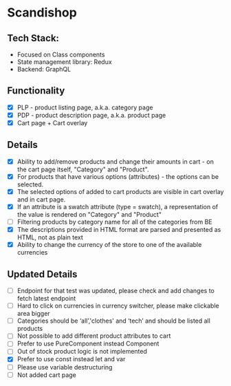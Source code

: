 # Scandishop

## Tech Stack:
- Focused on Class components
- State management library: Redux
- Backend: GraphQL

## Functionality
- [x] PLP - product listing page, a.k.a. category page
- [x] PDP - product description page, a.k.a. product page
- [x] Cart page + Cart overlay

## Details
- [x] Ability to add/remove products and change their amounts in cart - on the cart page itself, "Category" and "Product".
- [x] For products that have various options (attributes) - the options can be selected.
- [x] The selected options of added to cart products are visible in cart overlay and in cart page.
- [x] If an attribute is a swatch attribute (type = swatch), a representation of the value is rendered on "Category" and "Product"
- [ ] Filtering products by category name for all of the categories from BE
- [x] The descriptions provided in HTML format are parsed and presented as HTML, not as plain text
- [x] Ability to change the currency of the store to one of the available currencies

## Updated Details
- [ ] Endpoint for that test was updated, please check and add changes to fetch latest endpoint
- [ ] Hard to click on currencies in currency switcher, please make clickable area bigger
- [ ] Categories should be ‘all’,'clothes' and ‘tech’ and should be listed all products
- [ ] Not possible to add different product attributes to cart
- [ ] Prefer to use PureComponent instead Component
- [ ] Out of stock product logic is not implemented
- [x] Prefer to use const instead let and var
- [ ] Please use variable destructuring
- [ ] Not added cart page